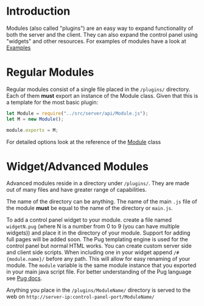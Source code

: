 # Introduction
Modules (also called "plugins") are an easy way to expand functionality of both the server and the client. They can also expand the control panel using "widgets" and other resources. For examples of modules have a look at [Examples](#)

# Regular Modules
Regular modules consist of a single file placed in the `/plugins/` directory. Each of them __must__ export an instance of the Module class. Given that this is a template for the most basic plugin:
```js
let Module = require("../src/server/api/Module.js");
let M = new Module();

module.exports = M;
```

For detailed options look at the reference of the [Module](https://lukas2005.github.io/FuseBase/class/api/Module.js~Module.html) class

# Widget/Advanced Modules
Advanced modules reside in a directory under `/plugins/`. They are made out of many files and have greater range of capabilities.

The name of the directory can be anything.
The name of the main `.js` file of the module __must__ be equal to the name of the directory or `main.js`.

To add a control panel widget to your module. create a file named `widgetN.pug` (where N is a number from 0 to 9 (you can have multiple widgets)) and place it in the directory of your module. Support for adding full pages will be added soon. The Pug templating engine is used for the control panel but normal HTML works. You can create custom server side and client side scripts. When including one in your widget append `/#{module.name}/` before any path. This will allow for easy renaming of your module. The `module` variable is the same module instance that you exported in your main java script file. For better understanding of the Pug language see [Pug docs](https://pugjs.org/api/getting-started.html).

Anything you place in the `/plugins/ModuleName/` directory is served to the web on `http://server-ip:control-panel-port/ModuleName/`